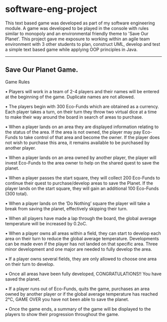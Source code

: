 # software-eng-project

This text based game was developed as part of my software engineering module. A game was developed to be played in the console with rules similar to monopoly and an environmental friendly theme to 'Save Our Planet'.
This project gave me exposure to working within an agile team environment with 3 other students to plan, construct UML, develop and test a simple text based game while applying OOP principles in Java.

-----------------------------
Save Our Planet Game.
-----------------------------

Game Rules

•	Players will work in a team of 2-4 players and their names will be entered at the beginning of the game. Duplicate names are not allowed. 

•	The players begin with 300 Eco-Funds which are obtained as a currency. Each player takes a turn, on their turn they throw two virtual dice at a time to make their way around the board in search of areas to purchase.  

•	When a player lands on an area they are displayed information relating to the status of the area. If the area is not owned, the player may pay Eco-Funds to take control of that area and become the owner. If the player does not wish to purchase this area, it remains available to be purchased by another player. 

•	When a player lands on an area owned by another player, the player will invest Eco-Funds to the area owner to help on the shared quest to save the planet. 

•	When a player passes the start square, they will collect 200 Eco-Funds to continue their quest to purchase/develop areas to save the Planet. If the player lands on the start square, they will gain an additional 100 Eco-Funds (300 total). 

•	When a player lands on the ‘Do Nothing’ square the player will take a break from saving the planet, effectively skipping their turn.  

•	When all players have made a lap through the board, the global average temperature will be increased by 0.2oC. 

•	When a player owns all areas within a field, they can start to develop each area on their turn to reduce the global average temperature. Developments can be made even if the player has not landed on that specific area. Three minor development and one major are needed to fully develop the area. 

•	If a player owns several fields, they are only allowed to choose one area on their turn to develop.  

•	Once all areas have been fully developed, CONGRATULATIONS!! You have saved the planet.  

•	If a player runs out of Eco-Funds, quits the game, purchases an area owned by another player or if the global average temperature has reached 2°C, GAME OVER you have not been able to save the planet.  

•	Once the game ends, a summary of the game will be displayed to the players to show their progression throughout the game. 
